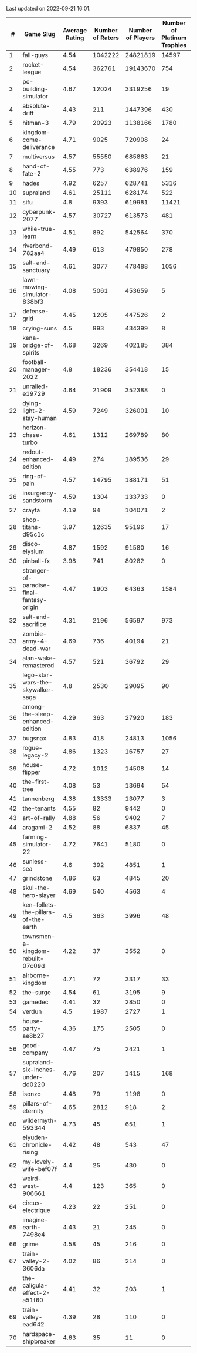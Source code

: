 Last updated on 2022-09-21 16:01.


|#|Game Slug|Average Rating|Number of Raters|Number of Players|Number of Platinum Trophies|Max Rarity (%)|
|---|---|---|---|---|---|---|
|1|fall-guys|4.54|1042222|24821819|14597|90|
|2|rocket-league|4.54|362761|19143670|754|74|
|3|pc-building-simulator|4.67|12024|3319256|19|47|
|4|absolute-drift|4.43|211|1447396|430|10|
|5|hitman-3|4.79|20923|1138166|1780|48|
|6|kingdom-come-deliverance|4.71|9025|720908|24|30|
|7|multiversus|4.57|55550|685863|21|83|
|8|hand-of-fate-2|4.55|773|638976|159|72|
|9|hades|4.92|6257|628741|5316|89|
|10|supraland|4.61|25111|628174|522|100|
|11|sifu|4.8|9393|619981|11421|90|
|12|cyberpunk-2077|4.57|30727|613573|481|60|
|13|while-true-learn|4.51|892|542564|370|93|
|14|riverbond-782aa4|4.49|613|479850|278|69|
|15|salt-and-sanctuary|4.61|3077|478488|1056|83|
|16|lawn-mowing-simulator-838bf3|4.08|5061|453659|5|93|
|17|defense-grid|4.45|1205|447526|2|79|
|18|crying-suns|4.5|993|434399|8|65|
|19|kena-bridge-of-spirits|4.68|3269|402185|384|94|
|20|football-manager-2022|4.8|18236|354418|15|47|
|21|unrailed-e19729|4.64|21909|352388|0|38|
|22|dying-light-2-stay-human|4.59|7249|326001|10|49|
|23|horizon-chase-turbo|4.61|1312|269789|80|83|
|24|redout-enhanced-edition|4.49|274|189536|29|40|
|25|ring-of-pain|4.57|14795|188171|51|97|
|26|insurgency-sandstorm|4.59|1304|133733|0|9|
|27|crayta|4.19|94|104071|2|22|
|28|shop-titans-d95c1c|3.97|12635|95196|17|99|
|29|disco-elysium|4.87|1592|91580|16|28|
|30|pinball-fx|3.98|741|80282|0|87|
|31|stranger-of-paradise-final-fantasy-origin|4.47|1903|64363|1584|98|
|32|salt-and-sacrifice|4.31|2196|56597|973|91|
|33|zombie-army-4-dead-war|4.69|736|40194|21|66|
|34|alan-wake-remastered|4.57|521|36792|29|3|
|35|lego-star-wars-the-skywalker-saga|4.8|2530|29095|90|98|
|36|among-the-sleep-enhanced-edition|4.29|363|27920|183|45|
|37|bugsnax|4.83|418|24813|1056|96|
|38|rogue-legacy-2|4.86|1323|16757|27|36|
|39|house-flipper|4.72|1012|14508|14|93|
|40|the-first-tree|4.08|53|13694|54|85|
|41|tannenberg|4.38|13333|13077|3|67|
|42|the-tenants|4.55|82|9442|0|97|
|43|art-of-rally|4.88|56|9402|7|95|
|44|aragami-2|4.52|88|6837|45|92|
|45|farming-simulator-22|4.72|7641|5180|0|89|
|46|sunless-sea|4.6|392|4851|1|38|
|47|grindstone|4.86|63|4845|20|98|
|48|skul-the-hero-slayer|4.69|540|4563|4|96|
|49|ken-follets-the-pillars-of-the-earth|4.5|363|3996|48|62|
|50|townsmen-a-kingdom-rebuilt-07c09d|4.22|37|3552|0|67|
|51|airborne-kingdom|4.71|72|3317|33|54|
|52|the-surge|4.54|61|3195|9|94|
|53|gamedec|4.41|32|2850|0|59|
|54|verdun|4.5|1987|2727|1|58|
|55|house-party-ae8b27|4.36|175|2505|0|18|
|56|good-company|4.47|75|2421|1|59|
|57|supraland-six-inches-under-dd0220|4.76|207|1415|168|99|
|58|isonzo|4.48|79|1198|0|65|
|59|pillars-of-eternity|4.65|2812|918|2|79|
|60|wildermyth-593344|4.73|45|651|1|91|
|61|eiyuden-chronicle-rising|4.42|48|543|47|89|
|62|my-lovely-wife-bef07f|4.4|25|430|0|99|
|63|weird-west-906661|4.4|123|365|0|73|
|64|circus-electrique|4.23|22|251|0|4|
|65|imagine-earth-7498e4|4.43|21|245|0|66|
|66|grime|4.58|45|216|0|93|
|67|train-valley-2-3606da|4.02|86|214|0|89|
|68|the-caligula-effect-2-a51f60|4.41|32|203|1|98|
|69|train-valley-ead642|4.39|28|110|0|79|
|70|hardspace-shipbreaker|4.63|35|11|0|55|
